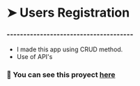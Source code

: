 # ➤ Users Registration
### --------------------------------------
- I made this app using CRUD method. 
- Use of API's

### 📍 You can see this proyect [here](https://users-registration-john-azt.netlify.app/)